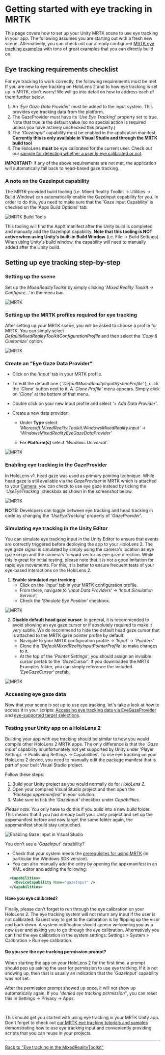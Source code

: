 # Getting started with eye tracking in MRTK
This page covers how to set up your Unity MRTK scene to use eye tracking in your app.
The following assumes you are starting out with a fresh new scene.
Alternatively, you can check out our already configured [MRTK eye tracking examples](EyeTracking_ExamplesOverview.md) with tons of great examples that you can directly build on.


## Eye tracking requirements checklist
For eye tracking to work correctly, the following requirements must be met.
If you are new to eye tracking on HoloLens 2 and to how eye tracking is set up in MRTK, don't worry! 
We will go into detail on how to address each of them further below.

1. An _'Eye Gaze Data Provider'_ must be added to the input system. This provides eye tracking data from the platform.
2. The GazeProvider must have its _'Use Eye Tracking'_ property set to true. Note that true is the default value (so no special
   action is required unless you have actively unchecked this property.)
3. The _'GazeInput'_ capability must be enabled in the application manifest. 
   **Currently this is only available in Visual Studio and through the MRTK build tool**
4. The HoloLens **must** be eye calibrated for the current user. Check out our [sample for detecting whether a user is eye calibrated or not](EyeTracking_IsUserCalibrated.md). 

**IMPORTANT:** If any of the above requirements are not met, the application will automatically fall back to head-based gaze tracking.

### A note on the GazeInput capability

The MRTK-provided build tooling (i.e. Mixed Reality Toolkit -> Utilities -> Build Window)
can automatically enable the GazeInput capability for you. In order to do this,
you need to make sure that the 'Gaze Input Capability' is checked on the 'Appx Build Options' tab:

![MRTK Build Tools](../Images/EyeTracking/mrtk_et_buildsetup.png)

This tooling will find the AppX manifest after the Unity build is completed and manually add the GazeInput capability.
**Note that this tooling is NOT active when using Unity's built-in Build Window** (i.e. File -> Build Settings).
When using Unity's build window, the capability will need to manually added after the Unity build.

## Setting up eye tracking step-by-step
### Setting up the scene
Set up the _MixedRealityToolkit_ by simply clicking _'Mixed Reality Toolkit -> Configure…'_ in the menu bar.

![MRTK](../Images/EyeTracking/mrtk_setup_configure.jpg)


### Setting up the MRTK profiles required for eye tracking
After setting up your MRTK scene, you will be asked to choose a profile for MRTK. 
You can simply select _DefaultMixedRealityToolkitConfigurationProfile_ and then select the _'Copy & Customize'_ option.

![MRTK](../Images/EyeTracking/mrtk_setup_configprofile.jpg)


### Create an "Eye Gaze Data Provider"
- Click on the _'Input'_ tab in your MRTK profile.

- To edit the default one ( _'DefaultMixedRealityInputSystemProfile'_ ), click the _'Clone'_ button next to it. A _'Clone Profile'_ menu appears. Simply click on _'Clone'_ at the bottom of that menu. 

- Double click on your new input profile and select _'+ Add Data Provider'_. 

- Create a new data provider: 
    - Under **Type** select _'Microsoft.MixedReality.Toolkit.WindowsMixedReality.Input'_ -> _'WindowsMixedRealityEyeGazeDataProvider'_
    
    - For **Platform(s)** select _'Windows Universal'_.

![MRTK](../Images/EyeTracking/mrtk_setup_eyes_dataprovider.jpg)


### Enabling eye tracking in the GazeProvider
In HoloLens v1, head gaze was used as primary pointing technique. 
While head gaze is still available via the _GazeProvider_ in MRTK which is attached to your [Camera](https://docs.unity3d.com/ScriptReference/Camera.html), you can check to use eye gaze instead by ticking the _'UseEyeTracking'_ checkbox as shown in the screenshot below.

![MRTK](../Images/EyeTracking/mrtk_setup_eyes_gazeprovider.png)

**NOTE:** Developers can toggle between eye tracking and head tracking in code by changing the _'UseEyeTracking'_ property of _'GazeProvider'_.  


### Simulating eye tracking in the Unity Editor
You can simulate eye tracking input in the Unity Editor to ensure that events are correctly triggered before deploying the app to your HoloLens 2.
The eye gaze signal is simulated by simply using the camera's location as eye gaze origin and the camera's forward vector as eye gaze direction.
While this is great for initial testing, please note that it is not a good imitation for rapid eye movements. 
For this, it is better to ensure frequent tests of your eye-based interactions on the HoloLens 2.

1. **Enable simulated eye tracking**: 
    - Click on the _'Input'_ tab in your MRTK configuration profile.
    - From there, navigate to _'Input Data Providers'_ -> _'Input Simulation Service'_.
    - Check the _'Simulate Eye Position'_ checkbox.

![MRTK](../Images/EyeTracking/mrtk_setup_eyes_simulate.jpg)

2. **Disable default head gaze cursor**: 
In general, it is recommended to avoid showing an eye gaze cursor or if absolutely required to make it _very_ subtle.
We do recommend to hide the default head gaze cursor that is attached to the MRTK gaze pointer profile by default.
    - Navigate to your MRTK configuration profile -> _'Input'_ -> _'Pointers'_
    - Clone the _'DefaultMixedRealityInputPointerProfile'_ to make changes to it.
    - At the top of the _'Pointer Settings'_, you should assign an invisible cursor prefab to the _'GazeCursor'_. If you downloaded the MRTK Examples folder, you can simply reference the included _'EyeGazeCursor'_ prefab.

![MRTK](../Images/EyeTracking/mrtk_setup_eyes_gazesettings.jpg)


### Accessing eye gaze data
Now that your scene is set up to use eye tracking, let's take a look at how to access it in your scripts: 
[Accessing eye tracking data via EyeGazeProvider](EyeTracking_EyeGazeProvider.md) and [eye-supported target selections](EyeTracking_TargetSelection.md).

 
### Testing your Unity app on a HoloLens 2
Building your app with eye tracking should be similar to how you would compile other HoloLens 2 MRTK apps. 
The only difference is that the *'Gaze Input'* capability is unfortunately not yet supported by Unity under 'Player Settings -> Publishing Settings -> Capabilities'. 
To use eye tracking on your HoloLens 2 device, you need to manually edit the package manifest that is part of your built Visual Studio project.

Follow these steps:
1. Build your Unity project as you would normally do for _HoloLens 2_.
2. Open your compiled Visual Studio project and then open the _'Package.appxmanifest'_ in your solution.
3. Make sure to tick the _'GazeInput'_ checkbox under _Capabilities_.

_Please note:_ 
You only have to do this if you build into a new build folder.
This means that if you had already built your Unity project and set up the appxmanifest before and now target the same folder again, the appxmanifest should stay untouched.

![Enabling Gaze Input in Visual Studio](../Images/EyeTracking/mrtk_et_gazeinput.jpg)

You don't see a _'GazeInput'_ capability? 
   - Check that your system meets the [prerequisites for using MRTK](../GettingStartedWithTheMRTK.md#prerequisites) (in particular the Windows SDK version). 
   - You can also manually add the entry by opening the appxmanifest in an XML editor and adding the following:

```xml
  <Capabilities>
    <DeviceCapability Name="gazeInput" />
  </Capabilities>
```

#### Have you eye calibrated?
Finally, please don't forget to run through the eye calibration on your HoloLens 2. 
The eye tracking system will not return any input if the user is not calibrated. 
Easiest way to get to the calibration is by flipping up the visor and back down. 
A system notification should appear welcoming you as a new user and asking you to go through the eye calibration.
Alternatively you can find the eye calibration in the system settings: Settings > System > Calibration > Run eye calibration. 

#### Do you see the eye tracking permission prompt?
When starting the app on your HoloLens 2 for the first time, a prompt should pop up asking the user for permission to use eye tracking. 
If it is not showing up, then that is usually an indication that the _'GazeInput'_ capability was not set. 

After the permission prompt showed up once, it will not show up automatically again. 
If you _"denied eye tracking permission"_, you can reset this in Settings -> Privacy -> Apps. 

<br>

This should get you started with using eye tracking in your MRTK Unity app. 
Don't forget to check out [our MRTK eye tracking tutorials and samples](EyeTracking_ExamplesOverview.md) demonstrating how to use eye tracking input and conveniently providing scripts that you can reuse in your projects.

---
[Back to "Eye tracking in the MixedRealityToolkit"](EyeTracking_Main.md)
